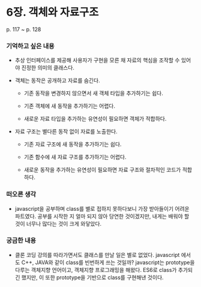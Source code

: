 # 6장. 객체와 자료구조

p. 117 ~ p. 128

### 기억하고 싶은 내용

- 추상 인터페이스를 제공해 사용자가 구현을 모른 채 자료의 핵심을 조작할 수 있어야 진정한 의미의 클래스다.

- 객체는 동작은 공개하고 자료를 숨긴다.

  - 기존 동작을 변경하지 않으면서 새 객체 타입을 추가하기는 쉽다.
  - 기존 객체에 새 동작을 추가하기는 어렵다.

  - 새로운 자료 타입을 추가하는 유연성이 필요하면 객체가 적합하다.

- 자료 구조는 별다른 동작 없이 자료를 노출한다.

  - 기존 자료 구조에 새 동작을 추가하기는 쉽다.
  - 기존 함수에 새 자료 구조를 추가하기는 어렵다.

  - 새로운 동작을 추가하는 유연성이 필요하면 자료 구조와 절차적인 코드가 적합하다.

### 떠오른 생각

- javascript을 공부하며 class를 별로 접하지 못하다보니 가장 받아들이기 어려운 파트였다. 공부를 시작한 지 얼마 되지 않아 당연한 것이겠지만, 내게는 배워야 할 것이 너무나 많다는 것이 크게 와닿았다.

### 궁금한 내용

- 클론 코딩 강의를 따라가면서도 클래스를 만날 일은 별로 없었다. javascript 에서도 C++, JAVA와 같이 class를 빈번하게 쓰는 것일까? javascript는 prototype을 다루는 객체지향 언어이고, 객체지향 프로그래밍을 해왔다. ES6로 class가 추가되긴 했지만, 이 또한 prototype을 기반으로 class를 구현해낸 것이다.

<br><br>
